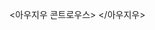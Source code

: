 <아우지우 콘트로우스>
<source src="https://bafybeibmh3f454nfk3qjv3yef6vvaowpimcai3ann23kzpjvs2xa33brum.ipfs.dweb.link/Simon%20Winchester%20-%20The%20Perfectionists/The%20Perfectionists.mp3" type="audio/mpeg">
</아우지우>
